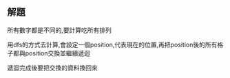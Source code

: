 ## 解題
所有數字都是不同的,要計算吃所有排列

用dfs的方式去計算,會設定一個position,代表現在的位置,再把position後的所有格子都與position交換並繼續遞迴

遞迴完成後要把交換的資料換回來